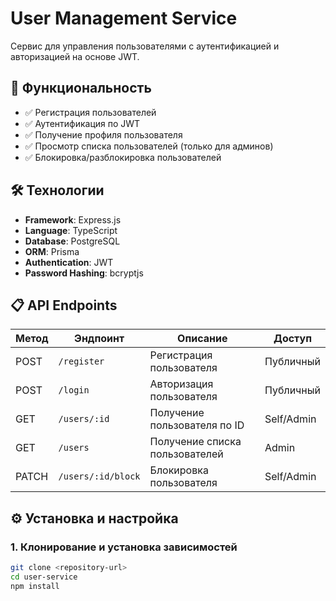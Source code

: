 # User Management Service

Сервис для управления пользователями с аутентификацией и авторизацией на основе JWT.

## 🚀 Функциональность

- ✅ Регистрация пользователей
- ✅ Аутентификация по JWT
- ✅ Получение профиля пользователя
- ✅ Просмотр списка пользователей (только для админов)
- ✅ Блокировка/разблокировка пользователей

## 🛠 Технологии

- **Framework**: Express.js
- **Language**: TypeScript
- **Database**: PostgreSQL
- **ORM**: Prisma
- **Authentication**: JWT
- **Password Hashing**: bcryptjs

## 📋 API Endpoints

| Метод | Эндпоинт | Описание | Доступ |
|-------|----------|----------|---------|
| POST | `/register` | Регистрация пользователя | Публичный |
| POST | `/login` | Авторизация пользователя | Публичный |
| GET | `/users/:id` | Получение пользователя по ID | Self/Admin |
| GET | `/users` | Получение списка пользователей | Admin |
| PATCH | `/users/:id/block` | Блокировка пользователя | Self/Admin |

## ⚙️ Установка и настройка

### 1. Клонирование и установка зависимостей

```bash
git clone <repository-url>
cd user-service
npm install
